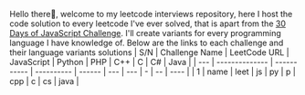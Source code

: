 Hello there👋, welcome to my leetcode interviews repository, here I host the
code solution to every leetcode I've ever solved, that is apart from the
[30 Days of JavaScript Challenge](https://www.google.com).
I'll create variants for every programming language I have knowledge of.
Below are the links to each challenge and their language variants solutions
| S/N | Challenge Name | LeetCode URL | JavaScript | Python | PHP | C++ | C | C# | Java |
| --- | -------------- | ----------- | ---------- | ------ | --- | --- | - | -- | ---- |
| 1   | name           | leet        | js         | py     | p   | cpp | c | cs | java |
